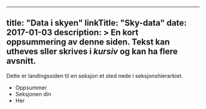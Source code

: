 ______________________________________________________________________

## title: "Data i skyen" linkTitle: "Sky-data" date: 2017-01-03 description: > En kort oppsummering av denne siden. Tekst kan **utheves** sller skrives i _kursiv_ og kan ha flere avsnitt.

Dette er landingssiden til en seksjon et sted nede i seksjonshierarkiet.

- Oppsummer
- Seksjonen din
- Her
